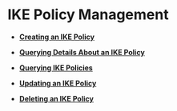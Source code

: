 # IKE Policy Management<a name="en_topic_0093011509"></a>

-   **[Creating an IKE Policy](creating-an-ike-policy.md)**  

-   **[Querying Details About an IKE Policy](querying-details-about-an-ike-policy.md)**  

-   **[Querying IKE Policies](querying-ike-policies.md)**  

-   **[Updating an IKE Policy](updating-an-ike-policy.md)**  

-   **[Deleting an IKE Policy](deleting-an-ike-policy.md)**  


